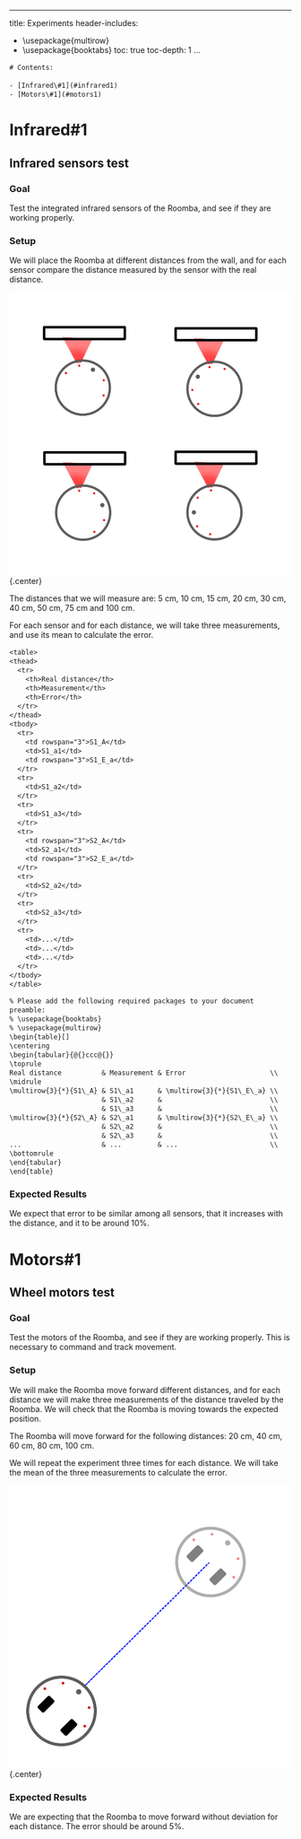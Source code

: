 
---  
title: Experiments
header-includes:
   - \usepackage{multirow}
   - \usepackage{booktabs}
toc: true
toc-depth: 1
...  

```{=html}
# Contents:

- [Infrared\#1](#infrared1)
- [Motors\#1](#motors1)

```


# Infrared#1

## Infrared sensors test

### Goal

Test the integrated infrared sensors of the Roomba, and see if they are working properly.

### Setup

We will place the Roomba at different distances from the wall, and for each sensor compare the distance measured by the sensor with the real distance.

![The experiment will be performed with each sensor](images/roomba_infrared_1.png){.center}

The distances that we will measure are: 5 cm, 10 cm, 15 cm, 20 cm, 30 cm, 40 cm, 50 cm, 75 cm and 100 cm.

For each sensor and for each distance, we will take three measurements, and use its mean to calculate the error. 


```{=html}
<table>
<thead>
  <tr>
    <th>Real distance</th>
    <th>Measurement</th>
    <th>Error</th>
  </tr>
</thead>
<tbody>
  <tr>
    <td rowspan="3">S1_A</td>
    <td>S1_a1</td>
    <td rowspan="3">S1_E_a</td>
  </tr>
  <tr>
    <td>S1_a2</td>
  </tr>
  <tr>
    <td>S1_a3</td>
  </tr>
  <tr>
    <td rowspan="3">S2_A</td>
    <td>S2_a1</td>
    <td rowspan="3">S2_E_a</td>
  </tr>
  <tr>
    <td>S2_a2</td>
  </tr>
  <tr>
    <td>S2_a3</td>
  </tr>
  <tr>
    <td>...</td>
    <td>...</td>
    <td>...</td>
  </tr>
</tbody>
</table>
```

```{=latex}
% Please add the following required packages to your document preamble:
% \usepackage{booktabs}
% \usepackage{multirow}
\begin{table}[]
\centering
\begin{tabular}{@{}ccc@{}}
\toprule
Real distance          & Measurement & Error                     \\ \midrule
\multirow{3}{*}{S1\_A} & S1\_a1      & \multirow{3}{*}{S1\_E\_a} \\
                       & S1\_a2      &                           \\
                       & S1\_a3      &                           \\
\multirow{3}{*}{S2\_A} & S2\_a1      & \multirow{3}{*}{S2\_E\_a} \\
                       & S2\_a2      &                           \\
                       & S2\_a3      &                           \\
...                    & ...         & ...                       \\ \bottomrule
\end{tabular}
\end{table}
```


### Expected Results

We expect that error to be similar among all sensors, that it increases with the distance, and it to be around 10%.

# Motors#1

## Wheel motors test

### Goal

Test the motors of the Roomba, and see if they are working properly. This is necessary to command and track movement.

### Setup

We will make the Roomba move forward different distances, and for each distance we will make three measurements of the distance traveled by the Roomba. We will check that the Roomba is moving towards the expected position.

The Roomba will move forward for the following distances: 20 cm, 40 cm, 60 cm, 80 cm, 100 cm.

We will repeat the experiment three times for each distance. We will take the mean of the three measurements to calculate the error.

![The Roomba to should move forward without deviation](images/roomba_motors_1.png){.center}


### Expected Results

We are expecting that the Roomba to move forward without deviation for each distance. The error should be around 5%.


